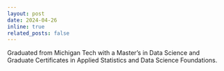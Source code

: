 ```yaml
---
layout: post
date: 2024-04-26
inline: true
related_posts: false
---
```


Graduated from Michigan Tech with a Master’s in Data Science and Graduate Certificates in Applied Statistics and Data Science Foundations.
